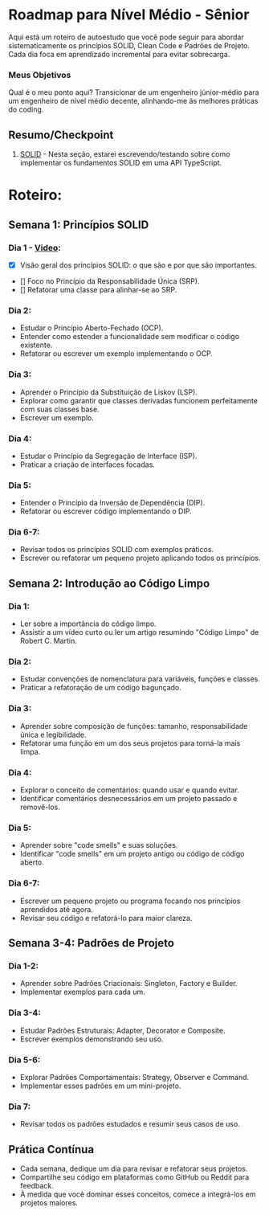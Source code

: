 # Roadmap para Nível Médio - Sênior

Aqui está um roteiro de autoestudo que você pode seguir para abordar sistematicamente os princípios SOLID, Clean Code e Padrões de Projeto. Cada dia foca em aprendizado incremental para evitar sobrecarga.

### Meus Objetivos
Qual é o meu ponto aqui? Transicionar de um engenheiro júnior-médio para um engenheiro de nível médio decente, alinhando-me às melhores práticas do coding.

## Resumo/Checkpoint
1. [SOLID](/SOLID/README.md) - Nesta seção, estarei escrevendo/testando sobre como implementar os fundamentos SOLID em uma API TypeScript.

# Roteiro:

## Semana 1: Princípios SOLID

### Dia 1 - [Video](https://www.youtube.com/watch?v=vAV4Vy4jfkc):
- [x] Visão geral dos princípios SOLID: o que são e por que são importantes.
- [] Foco no Princípio da Responsabilidade Única (SRP).
- [] Refatorar uma classe para alinhar-se ao SRP.

### Dia 2:
- Estudar o Princípio Aberto-Fechado (OCP).
- Entender como estender a funcionalidade sem modificar o código existente.
- Refatorar ou escrever um exemplo implementando o OCP.

### Dia 3:
- Aprender o Princípio da Substituição de Liskov (LSP).
- Explorar como garantir que classes derivadas funcionem perfeitamente com suas classes base.
- Escrever um exemplo.

### Dia 4:
- Estudar o Princípio da Segregação de Interface (ISP).
- Praticar a criação de interfaces focadas.

### Dia 5:
- Entender o Princípio da Inversão de Dependência (DIP).
- Refatorar ou escrever código implementando o DIP.

### Dia 6-7:
- Revisar todos os princípios SOLID com exemplos práticos.
- Escrever ou refatorar um pequeno projeto aplicando todos os princípios.

## Semana 2: Introdução ao Código Limpo

### Dia 1:
- Ler sobre a importância do código limpo.
- Assistir a um vídeo curto ou ler um artigo resumindo "Código Limpo" de Robert C. Martin.

### Dia 2:
- Estudar convenções de nomenclatura para variáveis, funções e classes.
- Praticar a refatoração de um código bagunçado.

### Dia 3:
- Aprender sobre composição de funções: tamanho, responsabilidade única e legibilidade.
- Refatorar uma função em um dos seus projetos para torná-la mais limpa.

### Dia 4:
- Explorar o conceito de comentários: quando usar e quando evitar.
- Identificar comentários desnecessários em um projeto passado e removê-los.

### Dia 5:
- Aprender sobre "code smells" e suas soluções.
- Identificar "code smells" em um projeto antigo ou código de código aberto.

### Dia 6-7:
- Escrever um pequeno projeto ou programa focando nos princípios aprendidos até agora.
- Revisar seu código e refatorá-lo para maior clareza.

## Semana 3-4: Padrões de Projeto

### Dia 1-2:
- Aprender sobre Padrões Criacionais: Singleton, Factory e Builder.
- Implementar exemplos para cada um.

### Dia 3-4:
- Estudar Padrões Estruturais: Adapter, Decorator e Composite.
- Escrever exemplos demonstrando seu uso.

### Dia 5-6:
- Explorar Padrões Comportamentais: Strategy, Observer e Command.
- Implementar esses padrões em um mini-projeto.

### Dia 7:
- Revisar todos os padrões estudados e resumir seus casos de uso.

## Prática Contínua
- Cada semana, dedique um dia para revisar e refatorar seus projetos.
- Compartilhe seu código em plataformas como GitHub ou Reddit para feedback.
- À medida que você dominar esses conceitos, comece a integrá-los em projetos maiores.
